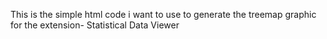 This is the simple html code i want to use to generate the treemap graphic for the extension- Statistical Data Viewer 

